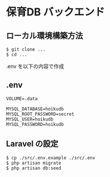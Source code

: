 # 保育DB バックエンド

## ローカル環境構築方法
```
$ git clone ...
$ cd ...
```

.env を以下の内容で作成
## .env
```
VOLUME=.data

MYSQL_DATABASE=hoikudb
MYSQL_ROOT_PASSWORD=secret
MYSQL_USER=hoikudb
MYSQL_PASSWORD=hoikudb
```

## Laravel の設定　
```
$ cp ./src/.env.example ./src/.env
$ php artisan migrate
$ php artisan db:seed
```

